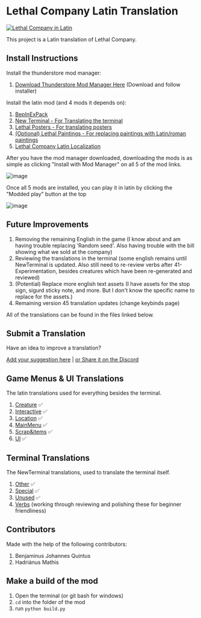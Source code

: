 # Lethal Company Latin Translation

[![Lethal Company in Latin](https://img.youtube.com/vi/fYiwEOz51OU/0.jpg)](https://www.youtube.com/watch?v=fYiwEOz51OU)

This project is a Latin translation of Lethal Company.


## Install Instructions

Install the thunderstore mod manager:
1. [Download Thunderstore Mod Manager Here](https://www.overwolf.com/app/Thunderstore-Thunderstore_Mod_Manager) (Download and follow installer)

Install the latin mod (and 4 mods it depends on):
1. [BepInExPack](https://thunderstore.io/c/lethal-company/p/BepInEx/BepInExPack/)
2. [New Terminal - For Translating the terminal](https://thunderstore.io/c/lethal-company/p/Aavild/NewTerminal/)
3. [Lethal Posters - For translating posters](https://thunderstore.io/c/lethal-company/p/femboytv/LethalPosters/)
4. [(Optional) Lethal Paintings - For replacing paintings with Latin/roman paintings](https://thunderstore.io/c/lethal-company/p/femboytv/LethalPaintings/)
5. [Lethal Company Latin Localization](https://thunderstore.io/c/lethal-company/p/LudusTranslationis/Lethal_Company_Latin_Localization/)

After you have the mod manager downloaded, downloading the mods is as simple as clicking "Install with Mod Manager" on all 5 of the mod links.

![image](https://github.com/benjenkinsv95/lethal-company-latin-mod/assets/6377344/95a5a736-387e-42e5-bea8-a904a8287b7d)

Once all 5 mods are installed, you can play it in latin by clicking the "Modded play" button at the top

![image](https://github.com/benjenkinsv95/lethal-company-latin-mod/assets/6377344/22ef1cc2-c2c2-4b4d-aa8d-0039b5117757)


## Future Improvements

1. Removing the remaining English in the game (I know about and am having trouble replacing 'Random seed'. Also having trouble with the bill showing what we sold at the company)
2. Reviewing the translations in the terminal (some english remains until NewTerminal is updated. Also still need to re-review verbs after 41-Experimentation, besides creatures which have been re-generated and reviewed)
3. (Potential) Replace more english text assets (I have assets for the stop sign, sigurd sticky note, and more. But I don't know the specific name to replace for the assets.)
4. Remaining version 45 translation updates (change keybinds page)

All of the translations can be found in the files linked below.

## Submit a Translation

Have an idea to improve a translation?

[Add your suggestion here](https://github.com/benjenkinsv95/lethal-company-latin-mod/issues/new) | [or Share it on the Discord](https://discord.gg/x9ccNeFTWV)


## Game Menus & UI Translations
The latin translations used for everything besides the terminal.

1. [Creature](BepInEx/config/la/Creature.txt) ✅
2. [Interactive](BepInEx/config/la/Interactive.txt) ✅
3. [Location](BepInEx/config/la/Location.txt) ✅
4. [MainMenu](BepInEx/config/la/MainMenu.txt) ✅
5. [Scrap&items](BepInEx/config/la/Scrap&items.txt) ✅
6. [UI](BepInEx/config/la/UI.txt) ✅


## Terminal Translations
The NewTerminal translations, used to translate the terminal itself.

1. [Other](BepInEx/config/NewTerminal-Other.cfg) ✅
2. [Special](BepInEx/config/NewTerminal-Special.cfg) ✅
3. [Unused](BepInEx/config/NewTerminal-Unused.cfg) ✅
4. [Verbs](BepInEx/config/NewTerminal-Verbs.cfg) (working through reviewing and polishing these for beginner friendliness)

## Contributors

Made with the help of the following contributors:

1. Benjaminus Johannes Quintus
2. Hadriánus Mathis

## Make a build of the mod

1. Open the terminal (or git bash for windows)
2. `cd` into the folder of the mod
3. run `python build.py`

